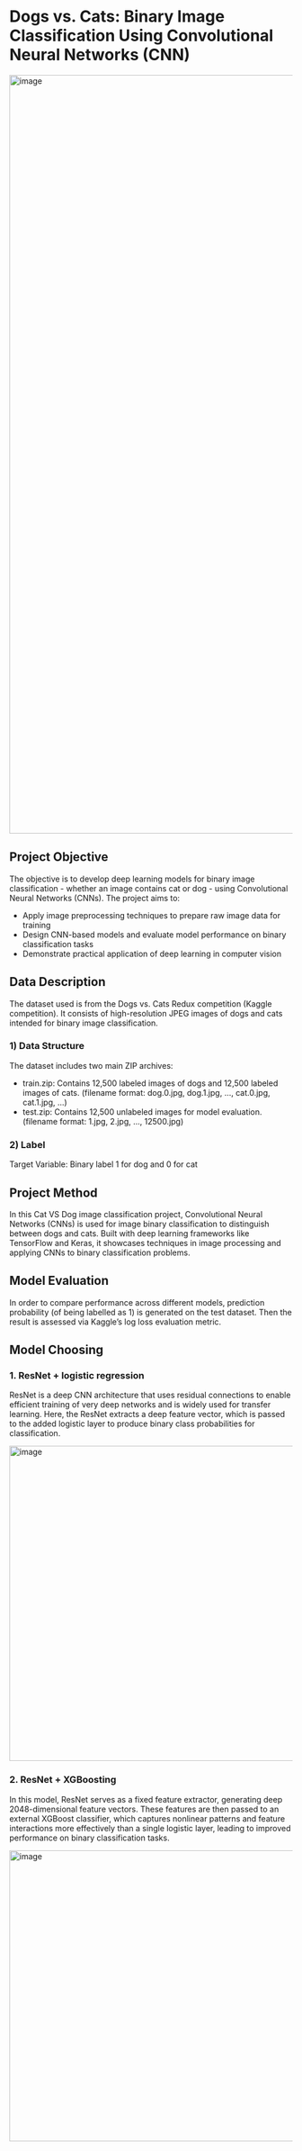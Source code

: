 # Dogs vs. Cats: Binary Image Classification Using Convolutional Neural Networks (CNN)
<img width="1348" alt="image" src="https://github.com/user-attachments/assets/6afaeddf-5def-4d15-b118-c5440c94d16b" />


## Project Objective
The objective is to develop deep learning models for binary image classification - whether an image contains cat or dog - using Convolutional Neural Networks (CNNs). The project aims to:
* Apply image preprocessing techniques to prepare raw image data for training
* Design CNN-based models and evaluate model performance on binary classification tasks
* Demonstrate practical application of deep learning in computer vision

## Data Description
The dataset used is from the Dogs vs. Cats Redux competition (Kaggle competition). It consists of high-resolution JPEG images of dogs and cats intended for binary image classification.
  
  ### 1) Data Structure
  The dataset includes two main ZIP archives:
  * train.zip: Contains 12,500 labeled images of dogs and 12,500 labeled images of cats. (filename format: dog.0.jpg, dog.1.jpg, ..., cat.0.jpg, cat.1.jpg, ...)
  * test.zip: Contains 12,500 unlabeled images for model evaluation. (filename format: 1.jpg, 2.jpg, ..., 12500.jpg)

  ### 2) Label
  Target Variable: Binary label 1 for dog and 0 for cat

## Project Method
In this Cat VS Dog image classification project, Convolutional Neural Networks (CNNs) is used for image binary classification to distinguish between dogs and cats. Built with deep learning frameworks like TensorFlow and Keras, it showcases techniques in image processing and applying CNNs to binary classification problems.

## Model Evaluation
In order to compare performance across different models, prediction probability (of being labelled as 1) is generated on the test dataset. Then the result is assessed via Kaggle’s log loss evaluation metric.

## Model Choosing
### 1. ResNet + logistic regression
ResNet is a deep CNN architecture that uses residual connections to enable efficient training of very deep networks and is widely used for transfer learning. Here, the ResNet extracts a deep feature vector, which is passed to the added logistic layer to produce binary class probabilities for classification.

<img width="560" alt="image" src="https://github.com/user-attachments/assets/ae8eddb1-704e-4def-bde9-9299d71fc65d" />

### 2. ResNet + XGBoosting
In this model, ResNet serves as a fixed feature extractor, generating deep 2048-dimensional feature vectors. These features are then passed to an external XGBoost classifier, which captures nonlinear patterns and feature interactions more effectively than a single logistic layer, leading to improved performance on binary classification tasks.

<img width="517" alt="image" src="https://github.com/user-attachments/assets/a29c0501-d473-4c4b-ab19-95c5902fd8bf" />



